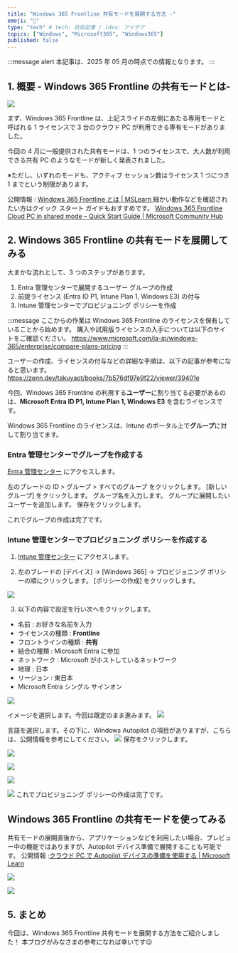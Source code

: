 ```yaml
---
title: "Windows 365 Frontline 共有モードを展開する方法 -"
emoji: "🚁"
type: "tech" # tech: 技術記事 / idea: アイデア
topics: ["Windows", "Microsoft365", "Windows365"]
published: false
---
```


:::message alert
本記事は、2025 年 05 月の時点での情報となります。
:::

## 1. 概要 - Windows 365 Frontline の共有モードとは- 

![](https://storage.googleapis.com/zenn-user-upload/5c888c80075f-20241204.png)

まず、Windows 365 Frontline は、上記スライドの左側にあたる専用モードと呼ばれる 1 ライセンスで 3 台のクラウド PC が利用できる専有モードがありました。

今回の 4 月に一般提供された共有モードは、1 つのライセンスで、大人数が利用できる共有 PC のようなモードが新しく発表されました。

※ただし、いずれのモードも、アクティブ セッション数はライセンス 1 つにつき 1 までという制限があります。

公開情報 : [Windows 365 Frontline とは | MSLearn ](https://learn.microsoft.com/ja-jp/windows-365/enterprise/introduction-windows-365-frontline#windows-365-frontline-in-shared-mode-preview)
細かい動作などを確認されたい方はクイック スタート ガイドもおすすめです。
[Windows 365 Frontline Cloud PC in shared mode – Quick Start Guide | Microsoft Community Hub](https://techcommunity.microsoft.com/discussions/windows365discussions/windows-365-frontline-cloud-pc-in-shared-mode-%E2%80%93-quick-start-guide/4399905)

## 2. Windows 365 Frontline の共有モードを展開してみる

大まかな流れとして、3 つのステップがあります。
1. Entra 管理センターで展開するユーザー グループの作成
2. 前提ライセンス (Entra ID P1, Intune Plan 1, Windows E3) の付与 
3. Intune 管理センターでプロビジョニング ポリシーを作成


:::message
ここからの作業は Windows 365 Frontline のライセンスを保有していることから始めます。
購入や試用版ライセンスの入手については以下のサイトをご確認ください。
https://www.microsoft.com/ja-jp/windows-365/enterprise/compare-plans-pricing
:::

ユーザーの作成、ライセンスの付与などの詳細な手順は、以下の記事が参考になると思います。
https://zenn.dev/takuyaot/books/7b576df97e9f22/viewer/39401e

今回、Windows 365 Frontline の利用する**ユーザー**に割り当てる必要があるのは、**Microsoft Entra ID P1, Intune Plan 1, Windows E3** を含むライセンスです。

Windows 365 Frontline のライセンスは、Intune のポータル上で**グループ**に対して割り当てます。

### Entra 管理センターでグループを作成する

[Entra 管理センター](https://entra.microsoft.com/) にアクセスします。

左のブレードの ID > グループ > すべてのグループ をクリックします。
[新しいグループ] をクリックします。
グループ名を入力します。
グループに展開したいユーザーを追加します。
保存をクリックします。

これでグループの作成は完了です。

### Intune 管理センターでプロビジョニング ポリシーを作成する

1. [Intune 管理センター](https://intune.microsoft.com/) にアクセスします。

2. 左のブレードの [デバイス] -> [Windows 365] -> プロビジョニング ポリシーの順にクリックします。
[ポリシーの作成] をクリックします。

![](https://storage.googleapis.com/zenn-user-upload/8a8607d92dc8-20250602.png)

3. 以下の内容で設定を行い次へをクリックします。
- 名前 : お好きな名前を入力
- ライセンスの種類 : **Frontline**
- フロントラインの種類 : **共有**
- 結合の種類 : Microsoft Entra に参加
- ネットワーク : Microsoft がホストしているネットワーク
- 地理 : 日本
- リージョン : 東日本
- Microsoft Entra シングル サインオン 

![](https://storage.googleapis.com/zenn-user-upload/1eca0c371bd3-20250602.png)

イメージを選択します。今回は既定のまま進みます。
![](https://storage.googleapis.com/zenn-user-upload/c2626df8b7f1-20250603.png)

言語を選択します。その下に、Windows Autopilot の項目がありますが、こちらは、公開情報を参考にしてください。
![](https://storage.googleapis.com/zenn-user-upload/ae552814372a-20250603.png)
保存をクリックします。

![](https://storage.googleapis.com/zenn-user-upload/89a7af2b4dca-20250603.png)

![](https://storage.googleapis.com/zenn-user-upload/0ba4dcccd14c-20250603.png)

![](https://storage.googleapis.com/zenn-user-upload/3312716c4774-20250603.png)

![](https://storage.googleapis.com/zenn-user-upload/a7e453bb30cb-20250603.png)
これでプロビジョニング ポリシーの作成は完了です。

## Windows 365 Frontline の共有モードを使ってみる

共有モードの展開直後から、アプリケーションなどを利用したい場合、プレビュー中の機能ではありますが、Autopilot デバイス準備で展開することも可能です。
公開情報 :[クラウド PC で Autopilot デバイスの準備を使用する | Microsoft Learn](https://learn.microsoft.com/ja-jp/windows-365/enterprise/autopilot-device-preparation)

![](https://storage.googleapis.com/zenn-user-upload/68c20a31165f-20250603.png)

![](https://storage.googleapis.com/zenn-user-upload/fa504b0ce0e0-20250603.png)
## 5. まとめ
今回は、Windows 365 Frontline 共有モードを展開する方法をご紹介しました！
本ブログがみなさまの参考になれば幸いです😉








